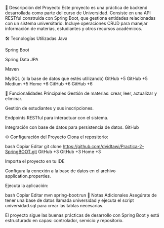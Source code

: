 🎯 Descripción del Proyecto
Este proyecto es una práctica de backend desarrollada como parte del curso de Universidad. Consiste en una API RESTful construida con Spring Boot, que gestiona entidades relacionadas con un sistema universitario. Incluye operaciones CRUD para manejar información de materias, estudiantes y otros recursos académicos.

🛠️ Tecnologías Utilizadas
Java

Spring Boot

Spring Data JPA

Maven

MySQL (o la base de datos que estés utilizando)
GitHub
+5
GitHub
+5
Medium
+5
Home
+6
GitHub
+6
GitHub
+6

🚀 Funcionalidades Principales
Gestión de materias: crear, leer, actualizar y eliminar.

Gestión de estudiantes y sus inscripciones.

Endpoints RESTful para interactuar con el sistema.

Integración con base de datos para persistencia de datos.
GitHub

⚙️ Configuración del Proyecto
Clona el repositorio:

bash
Copiar
Editar
git clone https://github.com/dvidtawi/Practica-2-SpringBOOT.git
GitHub
+3
GitHub
+3
Home
+3

Importa el proyecto en tu IDE 

Configura la conexión a la base de datos en el archivo application.properties.

Ejecuta la aplicación:

bash
Copiar
Editar
mvn spring-boot:run
📌 Notas Adicionales
Asegúrate de tener una base de datos llamada universidad y ejecuta el script universidad.sql para crear las tablas necesarias.

El proyecto sigue las buenas prácticas de desarrollo con Spring Boot y está estructurado en capas: controlador, servicio y repositorio.
